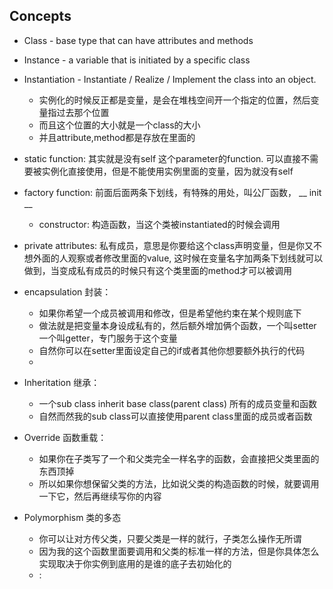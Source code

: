 ## Concepts
- Class - base type that can have attributes and methods
- Instance - a variable that is initiated by a specific class
- Instantiation - Instantiate / Realize / Implement the class into an object.
	- 实例化的时候反正都是变量，是会在堆栈空间开一个指定的位置，然后变量指过去那个位置
	- 而且这个位置的大小就是一个class的大小
	- 并且attribute,method都是存放在里面的
- static function: 其实就是没有self 这个parameter的function. 可以直接不需要被实例化直接使用，但是不能使用实例里面的变量，因为就没有self
- factory function: 前面后面两条下划线，有特殊的用处，叫公厂函数， __ init __
	- constructor: 构造函数，当这个类被instantiated的时候会调用
- private attributes: 私有成员，意思是你要给这个class声明变量，但是你又不想外面的人观察或者修改里面的value, 这时候在变量名字加两条下划线就可以做到，当变成私有成员的时候只有这个类里面的method才可以被调用

- encapsulation 封装：
	- 如果你希望一个成员被调用和修改，但是希望他约束在某个规则底下
	- 做法就是把变量本身设成私有的，然后额外增加俩个函数，一个叫setter一个叫getter，专门服务于这个变量
	- 自然你可以在setter里面设定自己的if或者其他你想要额外执行的代码
	- 
- Inheritation 继承：
	- 一个sub class inherit base class(parent class) 所有的成员变量和函数
	- 自然而然我的sub class可以直接使用parent class里面的成员或者函数
- Override 函数重载：
	- 如果你在子类写了一个和父类完全一样名字的函数，会直接把父类里面的东西顶掉
	- 所以如果你想保留父类的方法，比如说父类的构造函数的时候，就要调用一下它，然后再继续写你的内容
- Polymorphism 类的多态
	- 你可以让对方传父类，只要父类是一样的就行，子类怎么操作无所谓
	- 因为我的这个函数里面要调用和父类的标准一样的方法，但是你具体怎么实现取决于你实例到底用的是谁的底子去初始化的
	- :